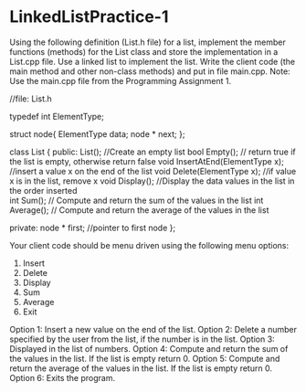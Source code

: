 # LinkedListPractice-1
Using the following definition (List.h file) for a list, implement the member functions (methods) for the List class and store the implementation in a List.cpp file.  Use a linked list to implement the list. Write the client code (the main method and other non-class methods) and put in file main.cpp. 
Note:  Use the main.cpp file from the Programming Assignment 1.

//file: List.h 

typedef int ElementType;

struct node{
	ElementType data;
	node * next;
};

class List
{
 public: 
   List(); 
   //Create an empty list
   bool Empty();
   // return true if the list is empty, otherwise return false
   void InsertAtEnd(ElementType x); //insert a value x on the end of the list
   void Delete(ElementType x); //if value x is in the list, remove x
   void Display(); //Display the data values in the list in the order inserted	
   int Sum(); // Compute and return the sum of the values in the list
   int Average(); // Compute and return the average of the values in the list

 private:
	node * first; //pointer to first node
};

Your client code should be menu driven using the following menu options:
1.	Insert
2.	Delete
3.	Display
4.	Sum
5.	Average
6.	Exit

Option 1: Insert a new value on the end of the list. 
Option 2: Delete a number specified by the user from the list, if the number is in the list.
Option 3: Displayed in the list of numbers.
Option 4: Compute and return the sum of the values in the list. If the list is empty return 0.
Option 5: Compute and return the average of the values in the list. If the list is empty return 0.
Option 6: Exits the program.
